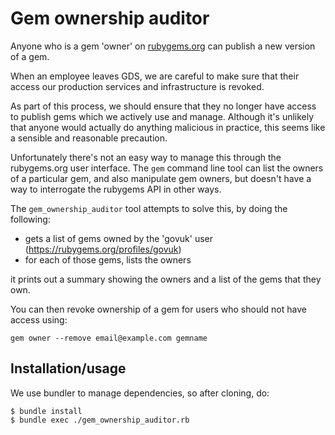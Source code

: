 # Gem ownership auditor

Anyone who is a gem 'owner' on [rubygems.org](https://rubygems.org) can
publish a new version of a gem.

When an employee leaves GDS, we are careful to make sure that their access our
production services and infrastructure is revoked.

As part of this process, we should ensure that they no longer have access to
publish gems which we actively use and manage. Although it's unlikely that
anyone would actually do anything malicious in practice, this seems like a
sensible and reasonable precaution.

Unfortunately there's not an easy way to manage this through the rubygems.org
user interface. The `gem` command line tool can list the owners of a
particular gem, and also manipulate gem owners, but doesn't have a way to
interrogate the rubygems API in other ways.

The `gem_ownership_auditor` tool attempts to solve this, by doing the
following:

* gets a list of gems owned by the 'govuk' user (https://rubygems.org/profiles/govuk)
* for each of those gems, lists the owners

it prints out a summary showing the owners and a list of the gems that they
own.

You can then revoke ownership of a gem for users who should not have access
using:

```
gem owner --remove email@example.com gemname
```

## Installation/usage

We use bundler to manage dependencies, so after cloning, do:

```
$ bundle install
$ bundle exec ./gem_ownership_auditor.rb
```
